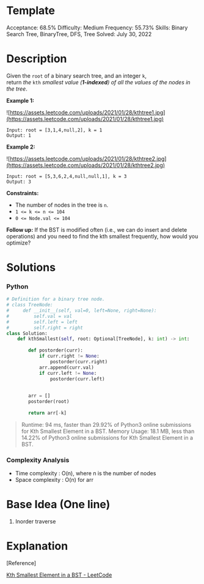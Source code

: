 # Template

Acceptance: 68.5%
Difficulty: Medium
Frequency: 55.73%
Skills: Binary Search Tree, BinaryTree, DFS, Tree
Solved: July 30, 2022

# Description

Given the `root` of a binary search tree, and an integer `k`, return *the* `kth` *smallest value (**1-indexed**) of all the values of the nodes in the tree*.

**Example 1:**

![https://assets.leetcode.com/uploads/2021/01/28/kthtree1.jpg](https://assets.leetcode.com/uploads/2021/01/28/kthtree1.jpg)

```
Input: root = [3,1,4,null,2], k = 1
Output: 1

```

**Example 2:**

![https://assets.leetcode.com/uploads/2021/01/28/kthtree2.jpg](https://assets.leetcode.com/uploads/2021/01/28/kthtree2.jpg)

```
Input: root = [5,3,6,2,4,null,null,1], k = 3
Output: 3

```

**Constraints:**

- The number of nodes in the tree is `n`.
- `1 <= k <= n <= 104`
- `0 <= Node.val <= 104`

**Follow up:** If the BST is modified often (i.e., we can do insert and delete operations) and you need to find the kth smallest frequently, how would you optimize?

# Solutions

### Python

```python
# Definition for a binary tree node.
# class TreeNode:
#     def __init__(self, val=0, left=None, right=None):
#         self.val = val
#         self.left = left
#         self.right = right
class Solution:
    def kthSmallest(self, root: Optional[TreeNode], k: int) -> int:
        
        def postorder(curr):
            if curr.right != None:
                postorder(curr.right)
            arr.append(curr.val)
            if curr.left != None:
                postorder(curr.left)
            
        
        arr = []
        postorder(root)
        
        return arr[-k]
```

> Runtime: 94 ms, faster than 29.92% of Python3 online submissions for Kth Smallest Element in a BST.
Memory Usage: 18.1 MB, less than 14.22% of Python3 online submissions for Kth Smallest Element in a BST.
> 

### Complexity Analysis

- Time complexity : O(n), where n is the number of nodes
- Space complexity : O(n) for arr

# Base Idea (One line)

1. Inorder traverse

# Explanation

[Reference]

[Kth Smallest Element in a BST - LeetCode](https://leetcode.com/problems/kth-smallest-element-in-a-bst/solution/)